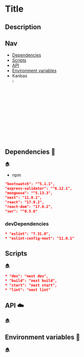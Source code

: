 # Title

## Description

## Nav

* [Dependencies](#dependencies)
* [Scripts](#scripts)
* [API](#api)
* [Environment variables](#environment-variables)
* Kanbas</br>
<a href="./kanbas.md" title="kanbas"><img width="5%" src="https://res.cloudinary.com/rick-rick-torrellas/image/upload/v1629301660/icons/kanban_oifhu7.png"/></a>

<h2 id="dependencies">Dependencies 📁</h2> 

[🏠](#nav "Back home")

* npm

```json
"bootswatch": "^5.1.1",
"express-validator": "^6.12.1",
"mongoose": "^5.13.3",
"next": "11.0.1",
"react": "17.0.2",
"react-dom": "17.0.2",
"swr": "^0.5.6"
```

### devDependencies

```json
* "eslint": "7.31.0",
* "eslint-config-next": "11.0.1"
```

## Scripts

[🏠](#nav "Back home")

```json
* "dev": "next dev",
* "build": "next build",
* "start": "next start",
* "lint": "next lint"
```

<h2 id="api">API ☁️</h2>

[🏠](#nav "Back home")

<h2 id="environment-variables">Environment variables 🔐</h2>

[🏠](#nav "Back home")
